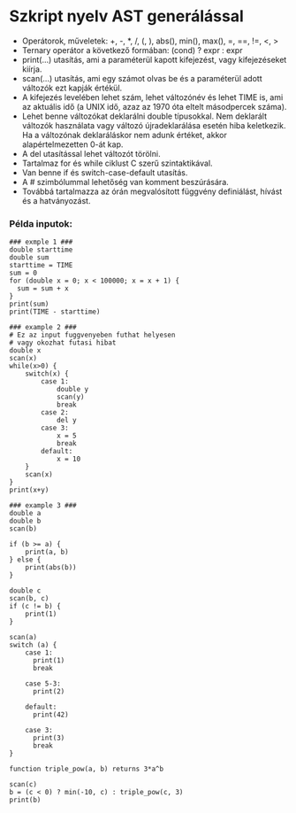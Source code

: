 # Szkript nyelv AST generálással

- Operátorok, műveletek: +, -, *, /, (, ), abs(), min(), max(), =, ==, !=, <, >
- Ternary operátor a következő formában: (cond) ? expr : expr
- print(...) utasítás, ami a paraméterül kapott kifejezést, vagy kifejezéseket kiírja.
- scan(...) utasítás, ami egy számot olvas be és a paraméterül adott változók ezt kapják értékül.
- A kifejezés levelében lehet szám, lehet változónév és lehet TIME is, ami az aktuális idő (a UNIX idő, azaz az 1970 óta eltelt másodpercek száma).
- Lehet benne változókat deklarálni double típusokkal. Nem deklarált változók használata vagy változó újradeklarálása esetén hiba keletkezik. Ha a változónak deklaráláskor nem adunk értéket, akkor alapértelmezetten 0-át kap.
- A del utasítással lehet változót törölni.
- Tartalmaz for és while ciklust C szerű szintaktikával.
- Van benne if és switch-case-default utasítás.
- A # szimbólummal lehetőség van komment beszúrására.
- Továbbá tartalmazza az órán megvalósított függvény definiálást, hívást és a hatványozást.

### Példa inputok:
```
### exmple 1 ###
double starttime
double sum
starttime = TIME
sum = 0
for (double x = 0; x < 100000; x = x + 1) {
  sum = sum + x
}
print(sum)
print(TIME - starttime)
```

```
### example 2 ###
# Ez az input fuggvenyeben futhat helyesen
# vagy okozhat futasi hibat
double x
scan(x)
while(x>0) {
    switch(x) {
        case 1:
            double y
            scan(y)
            break
        case 2:
            del y
        case 3:
            x = 5
            break
        default:
            x = 10
    }
    scan(x)
}
print(x+y)
```
```
### example 3 ###
double a
double b
scan(b)

if (b >= a) {
    print(a, b)
} else {
    print(abs(b))
}

double c
scan(b, c)
if (c != b) {
    print(1)
}

scan(a)
switch (a) {
    case 1:
      print(1)
      break

    case 5-3:
      print(2)

    default:
      print(42)

    case 3:
      print(3)
      break
}

function triple_pow(a, b) returns 3*a^b

scan(c)
b = (c < 0) ? min(-10, c) : triple_pow(c, 3)
print(b)
```
